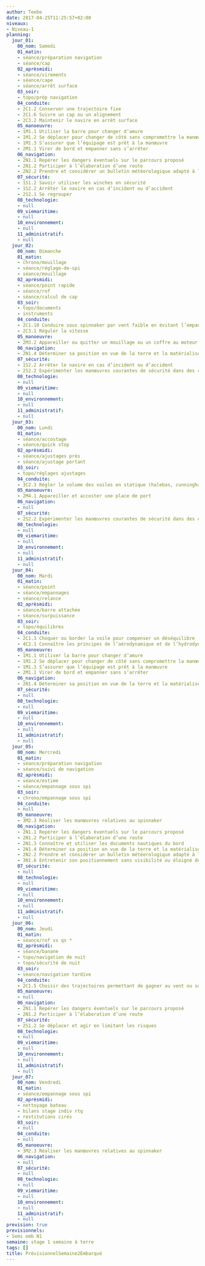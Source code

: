 ```yaml
---
author: Teebo
date: 2017-04-25T11:25:57+02:00
niveaux:
- Niveau-1
planning:
  jour_01:
    00_nom: Samedi
    01_matin:
    - séance/préparation navigation
    - séance/cap
    02_aprèsmidi:
    - séance/virements
    - séance/cape
    - séance/arrêt surface
    03_soir:
    - topo/prép navigation
    04_conduite:
    - 2C1.2 Conserver une trajectoire fixe
    - 2C1.6 Suivre un cap ou un alignement
    - 2C3.2 Maintenir le navire en arrêt surface
    05_manoeuvre:
    - 1M1.1 Utiliser la barre pour changer d’amure
    - 1M1.2 Se déplacer pour changer de côté sans compromettre la manœuvre
    - 1M1.3 S’assurer que l’équipage est prêt à la manœuvre
    - 2M1.1 Virer de bord et empanner sans s’arrêter
    06_navigation:
    - 2N1.1 Repérer les dangers éventuels sur le parcours proposé
    - 2N1.2 Participer à l’élaboration d’une route
    - 2N2.2 Prendre et considérer un bulletin météorologique adapté à la zone de navigation
    07_sécurité:
    - 1S1.2 Savoir utiliser les winches en sécurité
    - 1S2.2 Arrêter le navire en cas d’incident ou d’accident
    - 2S2.1 Se regrouper
    08_technologie:
    - null
    09_viemaritime:
    - null
    10_environnement:
    - null
    11_administratif:
    - null
  jour_02:
    00_nom: Dimanche
    01_matin:
    - chrono/mouillage
    - séance/réglage-de-spi
    - séance/mouillage
    02_aprèsmidi:
    - séance/point rapide
    - séance/rof
    - séance/calcul de cap
    03_soir:
    - topo/documents
    - instruments
    04_conduite:
    - 2C1.10 Conduire sous spinnaker par vent faible en évitant l’empannage
    - 2C3.1 Réguler la vitesse
    05_manoeuvre:
    - 2M3.2 Appareiller ou quitter un mouillage ou un coffre au moteur
    06_navigation:
    - 2N1.4 Déterminer sa position en vue de la terre et la matérialiser sur une carte
    07_sécurité:
    - 1S2.2 Arrêter le navire en cas d’incident ou d’accident
    - 2S2.2 Expérimenter les manœuvres courantes de sécurité dans des conditions aménagées
    08_technologie:
    - null
    09_viemaritime:
    - null
    10_environnement:
    - null
    11_administratif:
    - null
  jour_03:
    00_nom: Lundi
    01_matin:
    - séance/accostage
    - séance/quick stop
    02_aprèsmidi:
    - séance/ajustages près
    - séance/ajustage portant
    03_soir:
    - topo/réglages ajustages
    04_conduite:
    - 3C2.3 Régler le volume des voiles en statique (halebas, cunningham, bordure, lattes)
    05_manoeuvre:
    - 2M4.1 Appareiller et accoster une place de port
    06_navigation:
    - null
    07_sécurité:
    - 2S2.2 Expérimenter les manœuvres courantes de sécurité dans des conditions aménagées
    08_technologie:
    - null
    09_viemaritime:
    - null
    10_environnement:
    - null
    11_administratif:
    - null
  jour_04:
    00_nom: Mardi
    01_matin:
    - séance/point
    - séance/empannages
    - séance/relance
    02_aprèsmidi:
    - séance/barre attachée
    - séance/surpuissance
    03_soir:
    - topo/équilibres
    04_conduite:
    - 2C1.3 Choquer ou border la voile pour compenser un déséquilibre
    - 4C2.1 Connaître les principes de l’aérodynamique et de l’hydrodynamique impliqués dans la propulsion et l’équilibre des navires à voiles
    05_manoeuvre:
    - 1M1.1 Utiliser la barre pour changer d’amure
    - 1M1.2 Se déplacer pour changer de côté sans compromettre la manœuvre
    - 1M1.3 S’assurer que l’équipage est prêt à la manœuvre
    - 2M1.1 Virer de bord et empanner sans s’arrêter
    06_navigation:
    - 2N1.4 Déterminer sa position en vue de la terre et la matérialiser sur une carte
    07_sécurité:
    - null
    08_technologie:
    - null
    09_viemaritime:
    - null
    10_environnement:
    - null
    11_administratif:
    - null
  jour_05:
    00_nom: Mercredi
    01_matin:
    - séance/préparation navigation
    - séance/suivi de navigation
    02_aprèsmidi:
    - séance/estime
    - séance/empannage sous spi
    03_soir:
    - chrono/empannage sous spi
    04_conduite:
    - null
    05_manoeuvre:
    - 3M2.3 Réaliser les manœuvres relatives au spinnaker
    06_navigation:
    - 2N1.1 Repérer les dangers éventuels sur le parcours proposé
    - 2N1.2 Participer à l’élaboration d’une route
    - 2N1.3 Connaître et utiliser les documents nautiques du bord
    - 2N1.4 Déterminer sa position en vue de la terre et la matérialiser sur une carte
    - 2N2.2 Prendre et considérer un bulletin météorologique adapté à la zone de navigation
    - 3N1.6 Entretenir son positionnement sans visibilité ou éloigné de la côte
    07_sécurité:
    - null
    08_technologie:
    - null
    09_viemaritime:
    - null
    10_environnement:
    - null
    11_administratif:
    - null
  jour_06:
    00_nom: Jeudi
    01_matin:
    - séance/rof vs qs *
    02_aprèsmidi:
    - séance/banane
    - topo/navigation de nuit
    - topo/sécurité de nuit
    03_soir:
    - séance/navigation tardive
    04_conduite:
    - 2C1.5 Choisir des trajectoires permettant de gagner au vent ou sous le vent
    05_manoeuvre:
    - null
    06_navigation:
    - 2N1.1 Repérer les dangers éventuels sur le parcours proposé
    - 2N1.2 Participer à l’élaboration d’une route
    07_sécurité:
    - 2S1.2 Se déplacer et agir en limitant les risques
    08_technologie:
    - null
    09_viemaritime:
    - null
    10_environnement:
    - null
    11_administratif:
    - null
  jour_07:
    00_nom: Vendredi
    01_matin:
    - séance/empannage sous spi
    02_aprèsmidi:
    - nettoyage bateau
    - bilans stage indiv rtq
    - restitutions cirés
    03_soir:
    - null
    04_conduite:
    - null
    05_manoeuvre:
    - 3M2.3 Réaliser les manœuvres relatives au spinnaker
    06_navigation:
    - null
    07_sécurité:
    - null
    08_technologie:
    - null
    09_viemaritime:
    - null
    10_environnement:
    - null
    11_administratif:
    - null
prevision: true
previsionnels:
- Semi emb N1
semaine: stage 1 semaine à terre
tags: []
title: PrévisionnelSemaine2Embarqué
---
```

